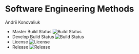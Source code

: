 # Software Engineering Methods
Andrii Konovaliuk
- Master Build Status ![Build Status](https://img.shields.io/badge/build-passing-brightgreen)
- Develop Build Status ![Build Status](https://img.shields.io/badge/build-passing-brightgreen)
- License ![License](https://img.shields.io/badge/license-Apache--2.0-brightgreen)
- Release ![Release](https://img.shields.io/badge/release-none-lightgrey)
